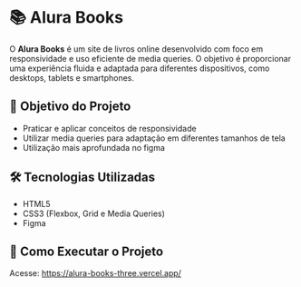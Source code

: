 # 📚 Alura Books

O **Alura Books** é um site de livros online desenvolvido com foco em responsividade e uso eficiente de media queries. O objetivo é proporcionar uma experiência fluida e adaptada para diferentes dispositivos, como desktops, tablets e smartphones.

## 🎯 Objetivo do Projeto
- Praticar e aplicar conceitos de responsividade
- Utilizar media queries para adaptação em diferentes tamanhos de tela
- Utilização mais aprofundada no figma

## 🛠️ Tecnologias Utilizadas
- HTML5
- CSS3 (Flexbox, Grid e Media Queries)
- Figma

## 🚀 Como Executar o Projeto
  Acesse: 
   https://alura-books-three.vercel.app/
